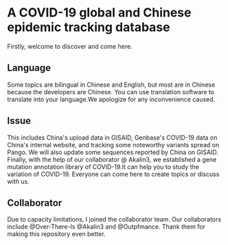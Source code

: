 #  A COVID-19 global and Chinese epidemic tracking database
Firstly, welcome to discover and come here.
## Language
Some topics are bilingual in Chinese and English, but most are in Chinese because the developers are Chinese. You can use translation software to translate into your language.We apologize for any inconvenience caused.
## Issue
This includes China's upload data in GISAID, Genbase's COVID-19 data on China's internal website, and tracking some noteworthy variants spread on Pango. We will also update some sequences reported by China on GISAID. Finally, with the help of our collaborator @ Akalin3, we established a gene mutation annotation library of COVID-19.It can help you to study the variation of COVID-19.
Everyone can come here to create topics or discuss with us.
## Collaborator
Due to capacity limitations, I joined the collaborator team.
Our collaborators include @Over-There-Is @Akalin3 and @Outpfmance. Thank them for making this repository even better.
